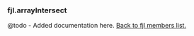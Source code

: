 ### fjl.arrayIntersect
@todo - Added documentation here.
[Back to fjl members list.](#fjl-members-list)
